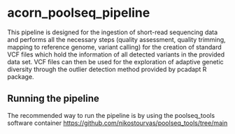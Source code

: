 # acorn_poolseq_pipeline

This pipeline is designed for the ingestion of short-read sequencing data and performs all the necessary steps (quality assessment, quality trimming, mapping to reference genome, variant calling) for the creation of standard VCF files which hold the information of all detected variants in the provided data set. VCF files can then be used for the exploration of adaptive genetic diversity through the outlier detection method provided by pcadapt R package.

## Running the pipeline

The recommended way to run the pipeline is by using the poolseq_tools software container https://github.com/nikostourvas/poolseq_tools/tree/main
